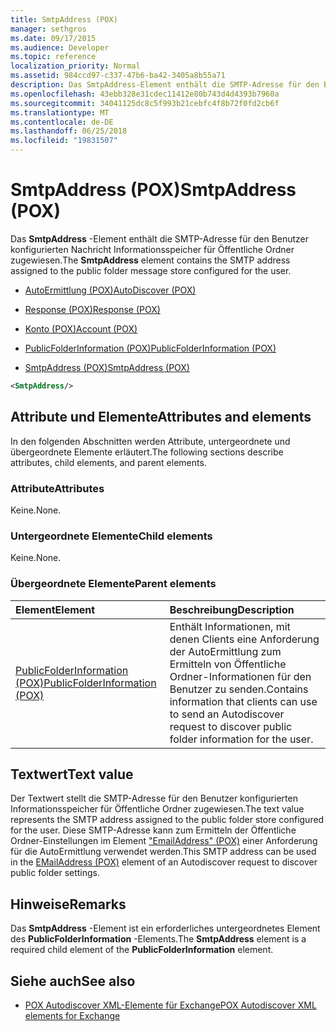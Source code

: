 ```yaml
---
title: SmtpAddress (POX)
manager: sethgros
ms.date: 09/17/2015
ms.audience: Developer
ms.topic: reference
localization_priority: Normal
ms.assetid: 984ccd97-c337-47b6-ba42-3405a8b55a71
description: Das SmtpAddress-Element enthält die SMTP-Adresse für den Benutzer konfigurierten Nachricht Informationsspeicher für Öffentliche Ordner zugewiesen.
ms.openlocfilehash: 43ebb328e31cdec11412e80b743d4d4393b7960a
ms.sourcegitcommit: 34041125dc8c5f993b21cebfc4f8b72f0fd2cb6f
ms.translationtype: MT
ms.contentlocale: de-DE
ms.lasthandoff: 06/25/2018
ms.locfileid: "19831507"
---
```

# <a name="smtpaddress-pox"></a><span data-ttu-id="a949a-103">SmtpAddress (POX)</span><span class="sxs-lookup"><span data-stu-id="a949a-103">SmtpAddress (POX)</span></span>

<span data-ttu-id="a949a-104">Das **SmtpAddress** -Element enthält die SMTP-Adresse für den Benutzer konfigurierten Nachricht Informationsspeicher für Öffentliche Ordner zugewiesen.</span><span class="sxs-lookup"><span data-stu-id="a949a-104">The **SmtpAddress** element contains the SMTP address assigned to the public folder message store configured for the user.</span></span> 
  
- [<span data-ttu-id="a949a-105">AutoErmittlung (POX)</span><span class="sxs-lookup"><span data-stu-id="a949a-105">AutoDiscover (POX)</span></span>](autodiscover-pox.md)
  
- [<span data-ttu-id="a949a-106">Response (POX)</span><span class="sxs-lookup"><span data-stu-id="a949a-106">Response (POX)</span></span>](response-pox.md)
  
- [<span data-ttu-id="a949a-107">Konto (POX)</span><span class="sxs-lookup"><span data-stu-id="a949a-107">Account (POX)</span></span>](account-pox.md)
  
- [<span data-ttu-id="a949a-108">PublicFolderInformation (POX)</span><span class="sxs-lookup"><span data-stu-id="a949a-108">PublicFolderInformation (POX)</span></span>](publicfolderinformation-pox.md)
  
- [<span data-ttu-id="a949a-109">SmtpAddress (POX)</span><span class="sxs-lookup"><span data-stu-id="a949a-109">SmtpAddress (POX)</span></span>](smtpaddress-pox.md)
  
```XML
<SmtpAddress/>
```

## <a name="attributes-and-elements"></a><span data-ttu-id="a949a-110">Attribute und Elemente</span><span class="sxs-lookup"><span data-stu-id="a949a-110">Attributes and elements</span></span>

<span data-ttu-id="a949a-111">In den folgenden Abschnitten werden Attribute, untergeordnete und übergeordnete Elemente erläutert.</span><span class="sxs-lookup"><span data-stu-id="a949a-111">The following sections describe attributes, child elements, and parent elements.</span></span>
  
### <a name="attributes"></a><span data-ttu-id="a949a-112">Attribute</span><span class="sxs-lookup"><span data-stu-id="a949a-112">Attributes</span></span>

<span data-ttu-id="a949a-113">Keine.</span><span class="sxs-lookup"><span data-stu-id="a949a-113">None.</span></span>
  
### <a name="child-elements"></a><span data-ttu-id="a949a-114">Untergeordnete Elemente</span><span class="sxs-lookup"><span data-stu-id="a949a-114">Child elements</span></span>

<span data-ttu-id="a949a-115">Keine.</span><span class="sxs-lookup"><span data-stu-id="a949a-115">None.</span></span>
  
### <a name="parent-elements"></a><span data-ttu-id="a949a-116">Übergeordnete Elemente</span><span class="sxs-lookup"><span data-stu-id="a949a-116">Parent elements</span></span>

|<span data-ttu-id="a949a-117">**Element**</span><span class="sxs-lookup"><span data-stu-id="a949a-117">**Element**</span></span>|<span data-ttu-id="a949a-118">**Beschreibung**</span><span class="sxs-lookup"><span data-stu-id="a949a-118">**Description**</span></span>|
|:-----|:-----|
|[<span data-ttu-id="a949a-119">PublicFolderInformation (POX)</span><span class="sxs-lookup"><span data-stu-id="a949a-119">PublicFolderInformation (POX)</span></span>](publicfolderinformation-pox.md) <br/> |<span data-ttu-id="a949a-120">Enthält Informationen, mit denen Clients eine Anforderung der AutoErmittlung zum Ermitteln von Öffentliche Ordner-Informationen für den Benutzer zu senden.</span><span class="sxs-lookup"><span data-stu-id="a949a-120">Contains information that clients can use to send an Autodiscover request to discover public folder information for the user.</span></span>  <br/> |
   
## <a name="text-value"></a><span data-ttu-id="a949a-121">Textwert</span><span class="sxs-lookup"><span data-stu-id="a949a-121">Text value</span></span>

<span data-ttu-id="a949a-122">Der Textwert stellt die SMTP-Adresse für den Benutzer konfigurierten Informationsspeicher für Öffentliche Ordner zugewiesen.</span><span class="sxs-lookup"><span data-stu-id="a949a-122">The text value represents the SMTP address assigned to the public folder store configured for the user.</span></span> <span data-ttu-id="a949a-123">Diese SMTP-Adresse kann zum Ermitteln der Öffentliche Ordner-Einstellungen im Element ["EmailAddress" (POX)](emailaddress-pox.md) einer Anforderung für die AutoErmittlung verwendet werden.</span><span class="sxs-lookup"><span data-stu-id="a949a-123">This SMTP address can be used in the [EMailAddress (POX)](emailaddress-pox.md) element of an Autodiscover request to discover public folder settings.</span></span> 
  
## <a name="remarks"></a><span data-ttu-id="a949a-124">Hinweise</span><span class="sxs-lookup"><span data-stu-id="a949a-124">Remarks</span></span>

<span data-ttu-id="a949a-125">Das **SmtpAddress** -Element ist ein erforderliches untergeordnetes Element des **PublicFolderInformation** -Elements.</span><span class="sxs-lookup"><span data-stu-id="a949a-125">The **SmtpAddress** element is a required child element of the **PublicFolderInformation** element.</span></span> 
  
## <a name="see-also"></a><span data-ttu-id="a949a-126">Siehe auch</span><span class="sxs-lookup"><span data-stu-id="a949a-126">See also</span></span>

- [<span data-ttu-id="a949a-127">POX Autodiscover XML-Elemente für Exchange</span><span class="sxs-lookup"><span data-stu-id="a949a-127">POX Autodiscover XML elements for Exchange</span></span>](pox-autodiscover-xml-elements-for-exchange.md)

